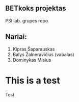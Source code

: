 ## BETkoks projektas
PSI lab. grupes repo

## Nariai:
1. Kipras Šaparauskas
2. Balys Žalneravičius (vabalas)
3. Dominykas Misius

# This is a test
Test

